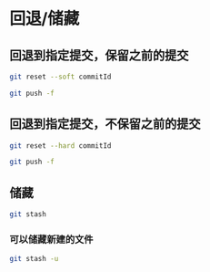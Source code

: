 # 回退/储藏

## 回退到指定提交，保留之前的提交

```bash
git reset --soft commitId

git push -f
```


## 回退到指定提交，不保留之前的提交

```bash
git reset --hard commitId

git push -f
```
## 储藏

```bash
git stash
```

### 可以储藏新建的文件

```bash
git stash -u
```
